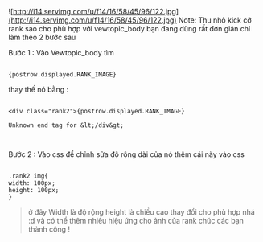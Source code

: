 ![http://i14.servimg.com/u/f14/16/58/45/96/122.jpg](http://i14.servimg.com/u/f14/16/58/45/96/122.jpg)
Note:
Thu nhỏ kick cỡ rank sao cho phù hợp với vewtopic\_body bạn đang dùng
rất đơn giản chỉ làm theo 2 bước sau





Bước 1 : Vào Vewtopic\_body tìm

```

{postrow.displayed.RANK_IMAGE}

```
thay thế nó bằng :

```

<div class="rank2">{postrow.displayed.RANK_IMAGE}

Unknown end tag for &lt;/div&gt;



```

Bước 2 : Vào css để chỉnh sửa độ rộng dài của nó
thêm cái này vào css

```

.rank2 img{
width: 100px;
height: 100px;
}
```


> ở đây Width là độ rộng
> height là chiều cao
> thay đổi cho phù hợp nhá :d
> và có thể thêm nhiều hiệu ứng cho ảnh của rank
> chúc các bạn thành công
> !